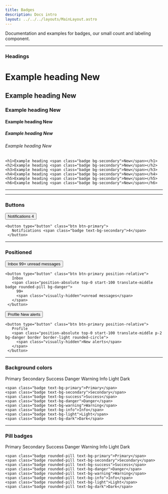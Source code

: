 ```yaml
---
title: Badges
description: Docs intro
layout: ../../../layouts/MainLayout.astro
---
```


<p>
 Documentation and examples for badges, our small count and labeling component.
</p>
<hr>

### Headings
<div class="card">
 <div class="card-body">
  <h1>Example heading <span class="badge bg-secondary">New</span></h1>
  <h2>Example heading <span class="badge bg-secondary">New</span></h2>
  <h3>Example heading <span class="badge bg-secondary">New</span></h3>
  <h4>Example heading <span class="badge bg-secondary">New</span></h4>
  <h5>Example heading <span class="badge bg-secondary">New</span></h5>
  <h6>Example heading <span class="badge bg-secondary">New</span></h6>
 </div>
 <div class="card-footer">
  <pre><code class="language-html">&lt;h1&gt;Example heading &lt;span class=&quot;badge bg-secondary&quot;&gt;New&lt;/span&gt;&lt;/h1&gt;
&lt;h2&gt;Example heading &lt;span class=&quot;badge bg-secondary&quot;&gt;New&lt;/span&gt;&lt;/h2&gt;
&lt;h3&gt;Example heading &lt;span class=&quot;badge bg-secondary&quot;&gt;New&lt;/span&gt;&lt;/h3&gt;
&lt;h4&gt;Example heading &lt;span class=&quot;badge bg-secondary&quot;&gt;New&lt;/span&gt;&lt;/h4&gt;
&lt;h5&gt;Example heading &lt;span class=&quot;badge bg-secondary&quot;&gt;New&lt;/span&gt;&lt;/h5&gt;
&lt;h6&gt;Example heading &lt;span class=&quot;badge bg-secondary&quot;&gt;New&lt;/span&gt;&lt;/h6&gt;</code></pre>
 </div>
</div>
<hr>
<hr>

### Buttons
<div class="card">
 <div class="card-body">
  <button type="button" class="btn btn-primary">
   Notifications <span class="badge text-bg-secondary">4</span>
  </button>
 </div>
 <div class="card-footer">
  <pre><code class="language-html">&lt;button type=&quot;button&quot; class=&quot;btn btn-primary&quot;&gt;
   Notifications &lt;span class=&quot;badge text-bg-secondary&quot;&gt;4&lt;/span&gt;
 &lt;/button&gt;</code></pre>
 </div>
</div>
<hr>

### Positioned
<div class="card">
 <div class="card-body">
  <button type="button" class="btn btn-primary position-relative">
   Inbox
   <span class="position-absolute top-0 start-100 translate-middle badge rounded-pill bg-danger">
    99+
    <span class="visually-hidden">unread messages</span>
   </span>
  </button>
 </div>
 <div class="card-footer">
  <pre><code class="language-html">&lt;button type=&quot;button&quot; class=&quot;btn btn-primary position-relative&quot;&gt;
   Inbox
   &lt;span class=&quot;position-absolute top-0 start-100 translate-middle badge rounded-pill bg-danger&quot;&gt;
     99+
     &lt;span class=&quot;visually-hidden&quot;&gt;unread messages&lt;/span&gt;
   &lt;/span&gt;
 &lt;/button&gt;</code></pre>
 </div>
</div>
<div class="card">
 <div class="card-body">
  <button type="button" class="btn btn-primary position-relative">
   Profile
   <span class="position-absolute top-0 start-100 translate-middle p-2 bg-danger border border-light rounded-circle">
    <span class="visually-hidden">New alerts</span>
   </span>
  </button>
 </div>
 <div class="card-footer">
  <pre><code class="language-html">&lt;button type=&quot;button&quot; class=&quot;btn btn-primary position-relative&quot;&gt;
   Profile
   &lt;span class=&quot;position-absolute top-0 start-100 translate-middle p-2 bg-danger border border-light rounded-circle&quot;&gt;
     &lt;span class=&quot;visually-hidden&quot;&gt;New alerts&lt;/span&gt;
   &lt;/span&gt;
 &lt;/button&gt;</code></pre>
 </div>
</div>
<hr>

### Background colors
<div class="card">
 <div class="card-body">
  <span class="badge text-bg-primary">Primary</span>
  <span class="badge text-bg-secondary">Secondary</span>
  <span class="badge text-bg-success">Success</span>
  <span class="badge text-bg-danger">Danger</span>
  <span class="badge text-bg-warning">Warning</span>
  <span class="badge text-bg-info">Info</span>
  <span class="badge text-bg-light">Light</span>
  <span class="badge text-bg-dark">Dark</span>
 </div>
 <div class="card-footer">
  <pre><code class="language-html">&lt;span class=&quot;badge text-bg-primary&quot;&gt;Primary&lt;/span&gt;
&lt;span class=&quot;badge text-bg-secondary&quot;&gt;Secondary&lt;/span&gt;
&lt;span class=&quot;badge text-bg-success&quot;&gt;Success&lt;/span&gt;
&lt;span class=&quot;badge text-bg-danger&quot;&gt;Danger&lt;/span&gt;
&lt;span class=&quot;badge text-bg-warning&quot;&gt;Warning&lt;/span&gt;
&lt;span class=&quot;badge text-bg-info&quot;&gt;Info&lt;/span&gt;
&lt;span class=&quot;badge text-bg-light&quot;&gt;Light&lt;/span&gt;
&lt;span class=&quot;badge text-bg-dark&quot;&gt;Dark&lt;/span&gt;</code></pre>
 </div>
</div>
<hr>

### Pill badges
<div class="card">
 <div class="card-body">
  <span class="badge rounded-pill text-bg-primary">Primary</span>
  <span class="badge rounded-pill text-bg-secondary">Secondary</span>
  <span class="badge rounded-pill text-bg-success">Success</span>
  <span class="badge rounded-pill text-bg-danger">Danger</span>
  <span class="badge rounded-pill text-bg-warning">Warning</span>
  <span class="badge rounded-pill text-bg-info">Info</span>
  <span class="badge rounded-pill text-bg-light">Light</span>
  <span class="badge rounded-pill text-bg-dark">Dark</span>
 </div>
 <div class="card-footer">
  <pre><code class="language-html">&lt;span class=&quot;badge rounded-pill text-bg-primary&quot;&gt;Primary&lt;/span&gt;
&lt;span class=&quot;badge rounded-pill text-bg-secondary&quot;&gt;Secondary&lt;/span&gt;
&lt;span class=&quot;badge rounded-pill text-bg-success&quot;&gt;Success&lt;/span&gt;
&lt;span class=&quot;badge rounded-pill text-bg-danger&quot;&gt;Danger&lt;/span&gt;
&lt;span class=&quot;badge rounded-pill text-bg-warning&quot;&gt;Warning&lt;/span&gt;
&lt;span class=&quot;badge rounded-pill text-bg-info&quot;&gt;Info&lt;/span&gt;
&lt;span class=&quot;badge rounded-pill text-bg-light&quot;&gt;Light&lt;/span&gt;
&lt;span class=&quot;badge rounded-pill text-bg-dark&quot;&gt;Dark&lt;/span&gt;</code></pre>
 </div>
</div>